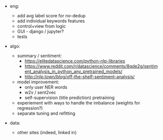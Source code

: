 - eng:
    - add avg label score for no-dedup
	- add individual keywords features
    - control+view from logic    
    - GUI - django / jupyter? 
    - tests        
    
- algo:
    - summary / sentiment:
        - https://elitedatascience.com/python-nlp-libraries
        - https://www.reddit.com/r/datascience/comments/8qde2g/sentiment_analysis_in_python_any_pretrained_models/
        - http://nlp.town/blog/off-the-shelf-sentiment-analysis/  
    - model improvement:
        - only user NER words
        - w2v / sent2vec
        - self-supervision (title prediction) pretraining
    - experiement with ways to handle the imbalance (weights for regression?)    
    - separate tuning and refitting
    
- data:
    - other sites (indeed, linked in)
